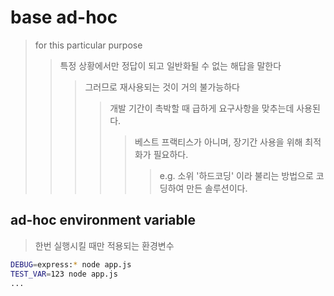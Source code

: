 # base ad-hoc

> for this particular purpose
>
> > 특정 상황에서만 정답이 되고 일반화될 수 없는 해답을 말한다
> >
> > > 그러므로 재사용되는 것이 거의 불가능하다
> > >
> > > > 개발 기간이 촉박할 때 급하게 요구사항을 맞추는데 사용된다.
> > > >
> > > > > 베스트 프랙티스가 아니며, 장기간 사용을 위해 최적화가 필요하다.
> > > > >
> > > > > > e.g. 소위 '하드코딩' 이라 불리는 방법으로 코딩하여 만든 솔루션이다.

## ad-hoc environment variable

> 한번 실행시킬 때만 적용되는 환경변수

```sh
DEBUG=express:* node app.js
TEST_VAR=123 node app.js
...
```
